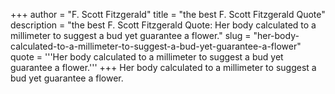 +++
author = "F. Scott Fitzgerald"
title = "the best F. Scott Fitzgerald Quote"
description = "the best F. Scott Fitzgerald Quote: Her body calculated to a millimeter to suggest a bud yet guarantee a flower."
slug = "her-body-calculated-to-a-millimeter-to-suggest-a-bud-yet-guarantee-a-flower"
quote = '''Her body calculated to a millimeter to suggest a bud yet guarantee a flower.'''
+++
Her body calculated to a millimeter to suggest a bud yet guarantee a flower.
